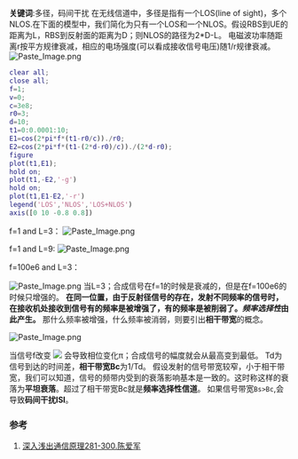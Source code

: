 **关键词**:多径，码间干扰
在无线信道中，多径是指有一个LOS(line of sight)，多个NLOS.在下面的模型中，我们简化为只有一个LOS和一个NLOS。假设RBS到UE的距离为L，RBS到反射面的距离为D；则NLOS的路径为2*D-L。
电磁波功率随距离r按平方规律衰减，相应的电场强度(可以看成接收信号电压)随1/r规律衰减。
![Paste_Image.png](http://upload-images.jianshu.io/upload_images/1667747-e6f40389c9f986ad.png?imageMogr2/auto-orient/strip%7CimageView2/2/w/1240)

```matlab
clear all;
close all;
f=1;
v=0;
c=3e8;
r0=3;
d=10;
t1=0:0.0001:10;
E1=cos(2*pi*f*(t1-r0/c))./r0;
E2=cos(2*pi*f*(t1-(2*d-r0)/c))./(2*d-r0);
figure
plot(t1,E1);
hold on;
plot(t1,-E2,'-g')
hold on;
plot(t1,E1-E2,'-r')
legend('LOS','NLOS','LOS+NLOS')
axis([0 10 -0.8 0.8])
```
f=1 and L=3：
![Paste_Image.png](http://upload-images.jianshu.io/upload_images/1667747-7e96d9a94483e6c2.png?imageMogr2/auto-orient/strip%7CimageView2/2/w/1240)

f=1 and L=9:
![Paste_Image.png](http://upload-images.jianshu.io/upload_images/1667747-2bb02cd5845761fc.png?imageMogr2/auto-orient/strip%7CimageView2/2/w/1240)

f=100e6 and L=3：

![Paste_Image.png](http://upload-images.jianshu.io/upload_images/1667747-093bc3af69cd864d.png?imageMogr2/auto-orient/strip%7CimageView2/2/w/1240)
当L=3；合成信号在f=1的时候是衰减的，但是在f=100e6的时候只增强的。
**在同一位置，由于反射径信号的存在，发射不同频率的信号时，在接收机处接收到信号有的频率是被增强了，有的频率是被削弱了。*频率选择性*由此产生。**
那什么频率被增强，什么频率被消弱，则要引出**相干带宽**的概念。

![Paste_Image.png](http://upload-images.jianshu.io/upload_images/1667747-8f040aead40560bc.png?imageMogr2/auto-orient/strip%7CimageView2/2/w/1240)

当信号f改变
![](http://latex.codecogs.com/png.latex?$\Delta$f={c\over4(d-r)}={1\over2T_d})
会导致相位变化π；合成信号的幅度就会从最高变到最低。
Td为信号到达的时间差，**相干带宽Bc**为1/Td。
假设发射的信号带宽较窄，小于相干带宽，我们可以知道，信号的频带内受到的衰落影响基本是一致的。这时称这样的衰落为**平坦衰落**。超过了相干带宽Bc就是**频率选择性信道**。
如果信号带宽`Bs>Bc`,会导致**码间干扰ISI**。

### 参考
1. [深入浅出通信原理281-300.陈爱军](http://bbs.c114.net/thread-394879-1-1.html)


